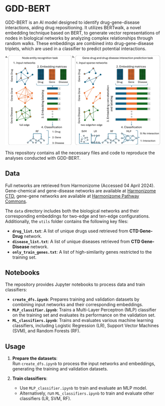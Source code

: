 # GDD-BERT

GDD-BERT is an AI model designed to identify drug-gene-disease interactions, aiding drug repositioning. It utilizes BERTwalk, a novel embedding technique based on BERT, to generate vector representations of nodes in biological networks by analyzing complex relationships through random walks. These embeddings are combined into drug-gene-disease triplets, which are used in a classifier to predict potential interactions.

<p align="center">
    <img src="./imgs/GDD-BERT_methodology_figure.png" alt="method.png" width=600 />
</p>

This repository contains all the necessary files and code to reproduce the analyses conducted with GDD-BERT.

## Data

Full networks are retrieved from Harmonizome (Accessed 04 April 2024). Gene-chemical and gene-disease networks are available at [Harmonizome CTD](https://maayanlab.cloud/Harmonizome/resource/Comparative+Toxicogenomics+Database), gene-gene networks are available at [Harmonizome Pathway Commons](https://maayanlab.cloud/Harmonizome/resource/Pathway+Commons).

The `data` directory includes both the biological networks and their corresponding embeddings for two-edge and ten-edge configurations. Additionally, the `utils` folder contains the following key files:

- **`drug_list.txt`**: A list of unique drugs used retrieved from **CTD Gene-Drug** network.  
- **`disease_list.txt`**: A list of unique diseases retrieved from **CTD Gene-Disease** network.  
- **`only_train_genes.txt`**: A list of high-similarity genes restricted to the training set.  

## Notebooks
The repository provides Jupyter notebooks to process data and train classifiers:

- **`create_dfs.ipynb`**: Prepares training and validation datasets by combining input networks and their corresponding embeddings.  
- **`MLP_classifier.ipynb`**: Trains a Multi-Layer Perceptron (MLP) classifier on the training set and evaluates its performance on the validation set.  
- **`ML_classifiers.ipynb`**: Trains and evaluates various machine learning classifiers, including Logistic Regression (LR), Support Vector Machines (SVM), and Random Forests (RF).  

## Usage
1. **Prepare the datasets**:  
   Run `create_dfs.ipynb` to process the input networks and embeddings, generating the training and validation datasets.

2. **Train classifiers**:  
   - Use `MLP_classifier.ipynb` to train and evaluate an MLP model.  
   - Alternatively, run `ML_classifiers.ipynb` to train and evaluate other classifiers (LR, SVM, RF).  
